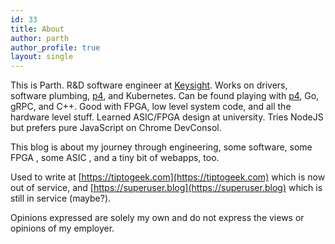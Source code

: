 ```yaml
---
id: 33
title: About
author: parth
author_profile: true
layout: single
---
```


This is Parth. R&D software engineer at [Keysight](https://keysight.com). Works on drivers, software plumbing, [p4](https://p4.org), and Kubernetes. Can be found playing with [p4](https://p4.org), Go, gRPC, and C++. Good with FPGA, low level system code, and all the hardware level stuff. Learned ASIC/FPGA design at university. Tries NodeJS but prefers pure JavaScript on Chrome DevConsol.

This blog is about my journey through engineering, some software, some FPGA , some ASIC , and a tiny bit of webapps, too.

Used to write at [https://tiptogeek.com](https://tiptogeek.com) which is now out of service, and [https://superuser.blog](https://superuser.blog) which is still in service (maybe?).

Opinions expressed are solely my own and do not express the views or opinions of my employer.
